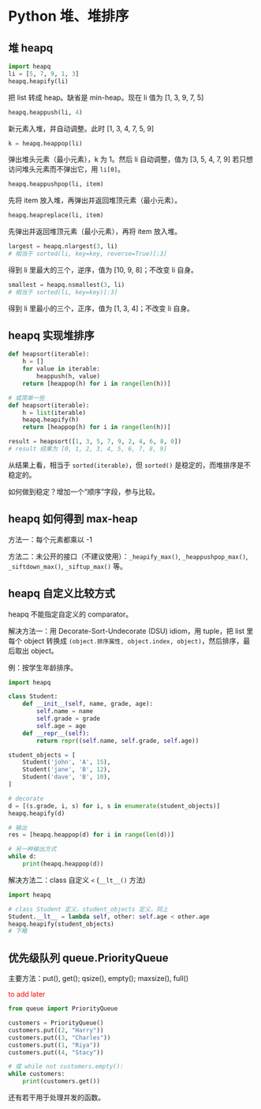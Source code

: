 # Python 堆、堆排序

## 堆 heapq

```python
import heapq
li = [5, 7, 9, 1, 3]
heapq.heapify(li)
```
把 list 转成 heap。缺省是 min-heap。现在 li 值为 [1, 3, 9, 7, 5]

```python
heapq.heappush(li, 4)
```
新元素入堆，并自动调整。此时 [1, 3, 4, 7, 5, 9]
 
```python
k = heapq.heappop(li)
```
弹出堆头元素（最小元素），k 为 1。然后 li 自动调整，值为 [3, 5, 4, 7, 9]
若只想访问堆头元素而不弹出它，用 `li[0]`。

```python
heapq.heappushpop(li, item)
```
先将 item 放入堆，再弹出并返回堆顶元素（最小元素）。

```python
heapq.heapreplace(li, item)
```
先弹出并返回堆顶元素（最小元素），再将 item 放入堆。

```python
largest = heapq.nlargest(3, li)
# 相当于 sorted(li, key=key, reverse=True)[:3]
```
得到 li 里最大的三个，逆序，值为 [10, 9, 8]；不改变 li 自身。 

```python
smallest = heapq.nsmallest(3, li)
# 相当于 sorted(li, key=key)[:3]
```
得到 li 里最小的三个，正序，值为 [1, 3, 4]；不改变 li 自身。

## heapq 实现堆排序

```python
def heapsort(iterable):
    h = []
    for value in iterable:
        heappush(h, value)
    return [heappop(h) for i in range(len(h))]

# 或简单一些
def heapsort(iterable):
    h = list(iterable)
    heapq.heapify(h)
    return [heappop(h) for i in range(len(h))]

result = heapsort([1, 3, 5, 7, 9, 2, 4, 6, 8, 0])
# result 结果为 [0, 1, 2, 3, 4, 5, 6, 7, 8, 9]
```

从结果上看，相当于 `sorted(iterable)`，但 `sorted()` 是稳定的，而堆排序是不稳定的。

如何做到稳定？增加一个“顺序”字段，参与比较。

## heapq 如何得到 max-heap

方法一：每个元素都乘以 -1

方法二：未公开的接口（不建议使用）：`_heapify_max()`, `_heappushpop_max()`, `_siftdown_max()`,  `_siftup_max()` 等。

## heapq 自定义比较方式

heapq 不能指定自定义的 comparator。

解决方法一：用 Decorate-Sort-Undecorate (DSU) idiom，用 tuple，把 list 里每个 object 转换成 `(object.排序属性, object.index, object)`，然后排序，最后取出 object。

例：按学生年龄排序。

```python
import heapq

class Student:
    def __init__(self, name, grade, age):
        self.name = name
        self.grade = grade
        self.age = age
    def __repr__(self):
        return repr((self.name, self.grade, self.age))

student_objects = [
    Student('john', 'A', 15),
    Student('jane', 'B', 12),
    Student('dave', 'B', 10),
]

# decorate
d = [(s.grade, i, s) for i, s in enumerate(student_objects)]
heapq.heapify(d)

# 输出
res = [heapq.heappop(d) for i in range(len(d))]

# 另一种输出方式
while d:
    print(heapq.heappop(d))
```

解决方法二：class 自定义 `<` (`__lt__()` 方法)

```python
import heapq

# class Student 定义，student_objects 定义，同上
Student.__lt__ = lambda self, other: self.age < other.age
heapq.heapify(student_objects)
# 下略
```

## 优先级队列 queue.PriorityQueue

主要方法：put(), get(); qsize(), empty(); maxsize(), full()

<font color="red">to add later</font>

```python
from queue import PriorityQueue

customers = PriorityQueue()
customers.put((2, "Harry"))
customers.put((3, "Charles"))
customers.put((1, "Riya"))
customers.put((4, "Stacy"))

# 或 while not customers.empty():
while customers:
    print(customers.get())
```

还有若干用于处理并发的函数。
